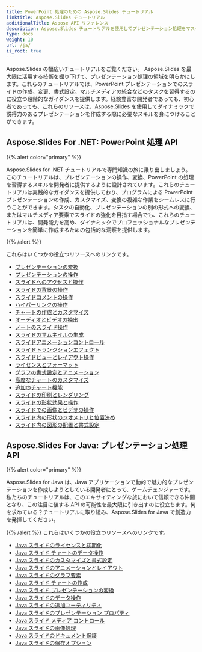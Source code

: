 ```yaml
---
title: PowerPoint 処理のための Aspose.Slides チュートリアル
linktitle: Aspose.Slides チュートリアル
additionalTitle: Aspose API リファレンス
description: Aspose.Slides チュートリアルを使用してプレゼンテーション処理をマスターします。 PowerPoint プレゼンテーションを効率的に作成、変更、強化します。 Excel の動的コンテンツ操作。
type: docs
weight: 10
url: /ja/
is_root: true
---
```

Aspose.Slides の幅広いチュートリアルをご覧ください。 Aspose.Slides を最大限に活用する技術を掘り下げて、プレゼンテーション処理の領域を明らかにします。これらのチュートリアルでは、PowerPoint プレゼンテーションでのスライドの作成、変更、書式設定、マルチメディアの統合などのタスクを習得するのに役立つ段階的なガイダンスを提供します。経験豊富な開発者であっても、初心者であっても、これらのリソースは、Aspose.Slides を使用してダイナミックで説得力のあるプレゼンテーションを作成する際に必要なスキルを身につけることができます。

## Aspose.Slides For .NET: PowerPoint 処理 API
{{% alert color="primary" %}}

Aspose.Slides for .NET チュートリアルで専門知識の旅に乗り出しましょう。このチュートリアルは、プレゼンテーションの操作、変換、PowerPoint の処理を習得するスキルを開発者に提供するように設計されています。これらのチュートリアルは実践的なガイダンスを提供しており、プログラムによる PowerPoint プレゼンテーションの作成、カスタマイズ、変換の複雑な作業をシームレスに行うことができます。タスクの自動化、プレゼンテーションの別の形式への変換、またはマルチメディア要素でスライドの強化を目指す場合でも、これらのチュートリアルは、開発能力を高め、ダイナミックでプロフェッショナルなプレゼンテーションを簡単に作成するための包括的な洞察を提供します。

{{% /alert %}}

これらはいくつかの役立つリソースへのリンクです。
- [プレゼンテーションの変換](./net/presentation-conversion/)
- [プレゼンテーションの操作](./net/presentation-manipulation/)
- [スライドへのアクセスと操作](./net/slide-access-and-manipulation/)
- [スライドの背景の操作](./net/slide-background-manipulation/)
- [スライドコメントの操作](./net/slide-comments-manipulation/)
- [ハイパーリンクの操作](./net/hyperlink-manipulation/)
- [チャートの作成とカスタマイズ](./net/chart-creation-and-customization/)
- [オーディオとビデオの抽出](./net/audio-and-video-extraction/)
- [ノートのスライド操作](./net/notes-slide-manipulation/)
- [スライドのサムネイルの生成](./net/slide-thumbnail-generation/)
- [スライドアニメーションコントロール](./net/slide-animation-control/)
- [スライドトランジションエフェクト](./net/slide-transition-effects/)
- [スライドビューとレイアウト操作](./net/slide-view-and-layout-manipulation/)
- [ライセンスとフォーマット](./net/licensing-and-formatting/)
- [グラフの書式設定とアニメーション](./net/chart-formatting-and-animation/)
- [高度なチャートのカスタマイズ](./net/advanced-chart-customization/)
- [追加のチャート機能](./net/additional-chart-features/)
- [スライドの印刷とレンダリング](./net/printing-and-rendering-in-slides/)
- [スライドの形状効果と操作](./net/shape-effects-and-manipulation-in-slides/)
- [スライドでの画像とビデオの操作](./net/image-and-video-manipulation-in-slides/)
- [スライド内の形状のジオメトリと位置決め](./net/shape-geometry-and-positioning-in-slides/)
- [スライド内の図形の配置と書式設定](./net/shape-alignment-and-formatting-in-slides/)

## Aspose.Slides For Java: プレゼンテーション処理 API
{{% alert color="primary" %}}

Aspose.Slides for Java は、Java アプリケーションで動的で魅力的なプレゼンテーションを作成しようとしている開発者にとって、ゲームチェンジャーです。私たちのチュートリアルは、このエキサイティングな旅において信頼できる仲間となり、この注目に値する API の可能性を最大限に引き出すのに役立ちます。何を求めている？チュートリアルに取り組み、Aspose.Slides for Java で創造力を発揮してください。

{{% /alert %}}
これらはいくつかの役立つリソースへのリンクです。
- [Java スライドのライセンスと初期化](./java/licensing-and-initialization)
- [Java スライド チャートのデータ操作](./java/chart-data-manipulation)
- [Java スライドのカスタマイズと書式設定](./java/customization-and-formatting)
- [Java スライドのアニメーションとレイアウト](./java/animation-and-layout)
- [Java スライドのグラフ要素](./java/chart-elements)
- [Java スライド チャートの作成](./java/chart-creation)
- [Java スライド プレゼンテーションの変換](./java/presentation-conversion)
- [Java スライドのデータ操作](./java/data-manipulation)
- [Java スライドの追加ユーティリティ](./java/additional-utilities/)
- [Java スライドのプレゼンテーション プロパティ](./java/presentation-properties/)
- [Java スライド メディア コントロール](./java/media-controls/)
- [Java スライドの画像処理](./java/image-handling/)
- [Java スライドのドキュメント保護](./java/document-protection/)
- [Java スライドの保存オプション](./java/saving-options/)